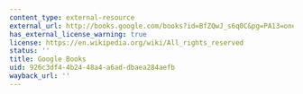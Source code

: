 ```yaml
---
content_type: external-resource
external_url: http://books.google.com/books?id=BfZQwJ_s6q0C&pg=PA13=onepage
has_external_license_warning: true
license: https://en.wikipedia.org/wiki/All_rights_reserved
status: ''
title: Google Books
uid: 926c3df4-4b24-48a4-a6ad-dbaea284aefb
wayback_url: ''
---
```

